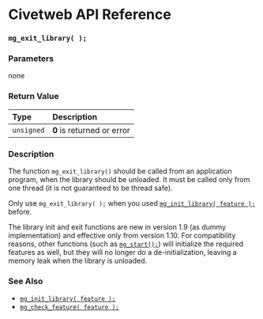 # Civetweb API Reference

### `mg_exit_library( );`

### Parameters

none

### Return Value

| Type | Description |
| :--- | :--- |
|`unsigned`| **0** is returned or error |

### Description

The function `mg_exit_library()` should be called from an application program, when the library should be unloaded.
It must be called only from one thread (it is not guaranteed to be thread safe).

Only use `mg_exit_library( );` when you used [`mg_init_library( feature );`](api/mg_init_library.md) before.

The library init and exit functions are new in version 1.9 (as dummy implementation) and effective only from version 1.10.
For compatibility reasons, other functions (such as [`mg_start();`](mg_start.md)) will initialize the required features as well,
but they will no longer do a de-initialization, leaving a memory leak when the library is unloaded.

### See Also

* [`mg_init_library( feature );`](mg_init_library.md)
* [`mg_check_feature( feature );`](mg_check_feature.md)
